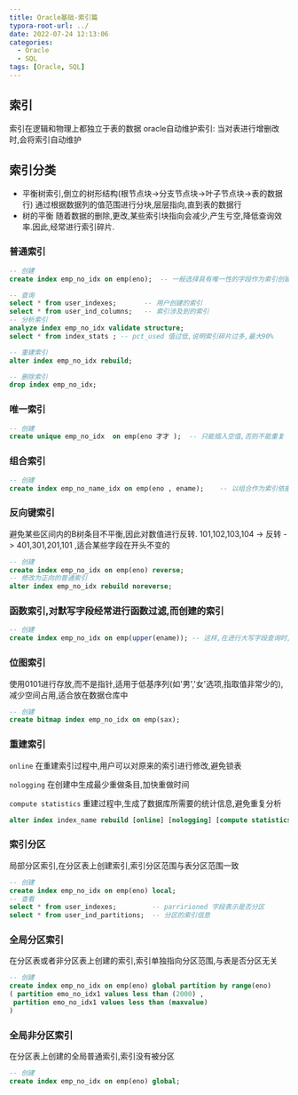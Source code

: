 ```yaml
---
title: Oracle基础-索引篇
typora-root-url: ../
date: 2022-07-24 12:13:06
categories:
  - Oracle
  - SQL
tags: [Oracle, SQL]
---
```


## 索引

索引在逻辑和物理上都独立于表的数据
oracle自动维护索引: 当对表进行增删改时,会将索引自动维护

## 索引分类

- 平衡树索引,倒立的树形结构(根节点块->分支节点块->叶子节点块->表的数据行)
              通过根据数据列的值范围进行分块,层层指向,直到表的数据行
- 树的平衡 随着数据的删除,更改,某些索引块指向会减少,产生亏空,降低查询效率.因此,经常进行索引碎片.

### 普通索引
```sql
-- 创建
create index emp_no_idx on emp(eno);  -- 一般选择具有唯一性的字段作为索引创建字段

-- 查询
select * from user_indexes;       -- 用户创建的索引
select * from user_ind_columns;   -- 索引涉及到的索引
-- 分析索引
analyze index emp_no_idx validate structure;
select * from index_stats ; -- pct_used 值过低,说明索引碎片过多,最大90%

-- 重建索引
alter index emp_no_idx rebuild;    

-- 删除索引
drop index emp_no_idx; 
```

### 唯一索引
```sql
-- 创建
create unique emp_no_idx  on emp(eno 才才 );  -- 只能插入空值,否则不能重复
```

### 组合索引
```sql
-- 创建
create index emp_no_name_idx on emp(eno , ename);    -- 以组合作为索引依据
```

### 反向键索引
避免某些区间内的B树条目不平衡,因此对数值进行反转.  101,102,103,104 -> 反转 -> 401,301,201,101 ,适合某些字段在开头不变的
```sql
-- 创建
create index emp_no_idx on emp(eno) reverse;
-- 修改为正向的普通索引
alter index emp_no_idx rebuild noreverse;
```

### 函数索引,对默写字段经常进行函数过滤,而创建的索引

```sql
-- 创建
create index emp_no_idx on emp(upper(ename)); -- 这样,在进行大写字段查询时,效率会更高
```

### 位图索引 
使用0101进行存放,而不是指针,适用于低基序列(如'男','女'选项,指取值非常少的),减少空间占用,适合放在数据仓库中
```sql
-- 创建
create bitmap index emp_no_idx on emp(sax);
```

### 重建索引

`online` 在重建索引过程中,用户可以对原来的索引进行修改,避免锁表

`nologging` 在创建中生成最少重做条目,加快重做时间

`compute statistics` 重建过程中,生成了数据库所需要的统计信息,避免重复分析

``` sql
alter index index_name rebuild [online] [nologging] [compute statistics] 
```

### 索引分区
 局部分区索引,在分区表上创建索引,索引分区范围与表分区范围一致
 ```sql
 -- 创建
 create index emp_no_idx on emp(eno) local;
 -- 查看
 select * from user_indexes;         -- parririoned 字段表示是否分区
 select * from user_ind_partitions;  -- 分区的索引信息
 ```
### 全局分区索引
在分区表或者非分区表上创建的索引,索引单独指向分区范围,与表是否分区无关
```sql
-- 创建
create index emp_no_idx on emp(eno) global partition by range(eno)
( partition emo_no_idx1 values less than (2000) ,
 partition emo_no_idx1 values less than (maxvalue)
)
```

### 全局非分区索引

在分区表上创建的全局普通索引,索引没有被分区

```sql
-- 创建
create index emp_no_idx on emp(eno) global; 
```

